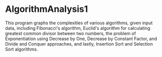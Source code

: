 # AlgorithmAnalysis1
This program graphs the complexities of various algorithms, given input data, including Fibonacci's algorithm, Euclid's algorithm for calculating greatest common divisor between two numbers, the problem of Exponentiation using Decrease by One, Decrease by Constant Factor, and Divide and Conquer approaches, and lastly, Insertion Sort and Selection Sort algorithms.
